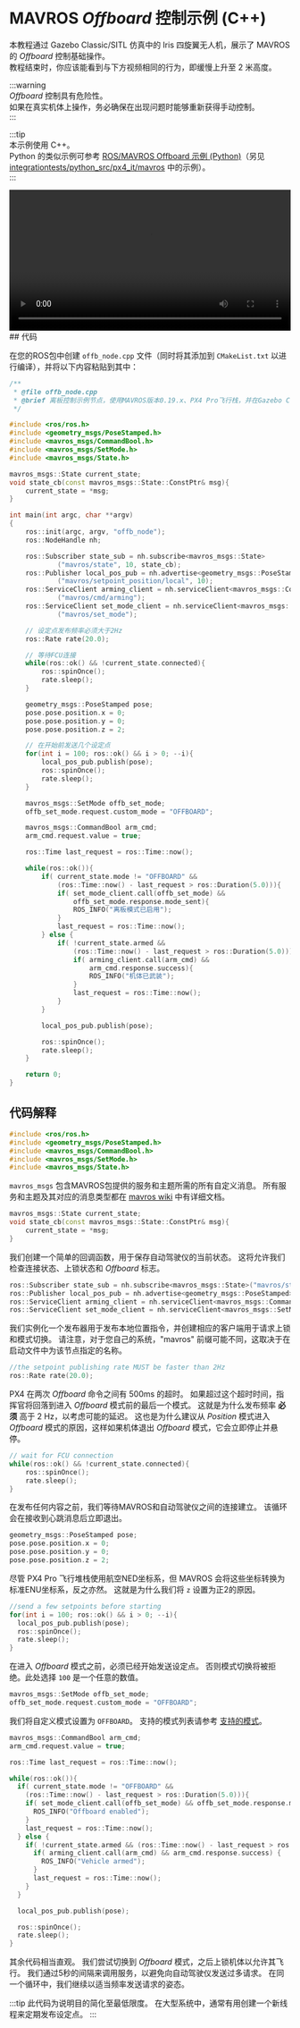 # MAVROS _Offboard_ 控制示例 (C++)

本教程通过 Gazebo Classic/SITL 仿真中的 Iris 四旋翼无人机，展示了 MAVROS 的 _Offboard_ 控制基础操作。  
教程结束时，你应该能看到与下方视频相同的行为，即缓慢上升至 2 米高度。

:::warning  
_Offboard_ 控制具有危险性。  
如果在真实机体上操作，务必确保在出现问题时能够重新获得手动控制。  
:::

:::tip  
本示例使用 C++。  
Python 的类似示例可参考 [ROS/MAVROS Offboard 示例 (Python)](../ros/mavros_offboard_python.md)（另见 [integrationtests/python_src/px4_it/mavros](https://github.com/PX4/PX4-Autopilot/tree/main/integrationtests/python_src/px4_it/mavros) 中的示例）。  
:::

<video width="100%" autoplay="true" controls="true">  
  <source src="../../assets/simulation/gazebo_classic/gazebo_offboard.webm" type="video/webm">  
</video>## 代码

在您的ROS包中创建 `offb_node.cpp` 文件（同时将其添加到 `CMakeList.txt` 以进行编译），并将以下内容粘贴到其中：

```cpp
/**
 * @file offb_node.cpp
 * @brief 离板控制示例节点，使用MAVROS版本0.19.x、PX4 Pro飞行栈，并在Gazebo Classic SITL中测试
 */

#include <ros/ros.h>
#include <geometry_msgs/PoseStamped.h>
#include <mavros_msgs/CommandBool.h>
#include <mavros_msgs/SetMode.h>
#include <mavros_msgs/State.h>

mavros_msgs::State current_state;
void state_cb(const mavros_msgs::State::ConstPtr& msg){
    current_state = *msg;
}

int main(int argc, char **argv)
{
    ros::init(argc, argv, "offb_node");
    ros::NodeHandle nh;

    ros::Subscriber state_sub = nh.subscribe<mavros_msgs::State>
            ("mavros/state", 10, state_cb);
    ros::Publisher local_pos_pub = nh.advertise<geometry_msgs::PoseStamped>
            ("mavros/setpoint_position/local", 10);
    ros::ServiceClient arming_client = nh.serviceClient<mavros_msgs::CommandBool>
            ("mavros/cmd/arming");
    ros::ServiceClient set_mode_client = nh.serviceClient<mavros_msgs::SetMode>
            ("mavros/set_mode");

    // 设定点发布频率必须大于2Hz
    ros::Rate rate(20.0);

    // 等待FCU连接
    while(ros::ok() && !current_state.connected){
        ros::spinOnce();
        rate.sleep();
    }

    geometry_msgs::PoseStamped pose;
    pose.pose.position.x = 0;
    pose.pose.position.y = 0;
    pose.pose.position.z = 2;

    // 在开始前发送几个设定点
    for(int i = 100; ros::ok() && i > 0; --i){
        local_pos_pub.publish(pose);
        ros::spinOnce();
        rate.sleep();
    }

    mavros_msgs::SetMode offb_set_mode;
    offb_set_mode.request.custom_mode = "OFFBOARD";

    mavros_msgs::CommandBool arm_cmd;
    arm_cmd.request.value = true;

    ros::Time last_request = ros::Time::now();

    while(ros::ok()){
        if( current_state.mode != "OFFBOARD" &&
            (ros::Time::now() - last_request > ros::Duration(5.0))){
            if( set_mode_client.call(offb_set_mode) &&
                offb_set_mode.response.mode_sent){
                ROS_INFO("离板模式已启用");
            }
            last_request = ros::Time::now();
        } else {
            if( !current_state.armed &&
                (ros::Time::now() - last_request > ros::Duration(5.0))){
                if( arming_client.call(arm_cmd) &&
                    arm_cmd.response.success){
                    ROS_INFO("机体已武装");
                }
                last_request = ros::Time::now();
            }
        }

        local_pos_pub.publish(pose);

        ros::spinOnce();
        rate.sleep();
    }

    return 0;
}
```

## 代码解释

```cpp
#include <ros/ros.h>
#include <geometry_msgs/PoseStamped.h>
#include <mavros_msgs/CommandBool.h>
#include <mavros_msgs/SetMode.h>
#include <mavros_msgs/State.h>
```

`mavros_msgs` 包含MAVROS包提供的服务和主题所需的所有自定义消息。
所有服务和主题及其对应的消息类型都在 [mavros wiki](http://wiki.ros.org/mavros) 中有详细文档。

```cpp
mavros_msgs::State current_state;
void state_cb(const mavros_msgs::State::ConstPtr& msg){
    current_state = *msg;
}
```

我们创建一个简单的回调函数，用于保存自动驾驶仪的当前状态。
这将允许我们检查连接状态、上锁状态和 _Offboard_ 标志。

```cpp
ros::Subscriber state_sub = nh.subscribe<mavros_msgs::State>("mavros/state", 10, state_cb);
ros::Publisher local_pos_pub = nh.advertise<geometry_msgs::PoseStamped>("mavros/setpoint_position/local", 10);
ros::ServiceClient arming_client = nh.serviceClient<mavros_msgs::CommandBool>("mavros/cmd/arming");
ros::ServiceClient set_mode_client = nh.serviceClient<mavros_msgs::SetMode>("mavros/set_mode");
```

我们实例化一个发布器用于发布本地位置指令，并创建相应的客户端用于请求上锁和模式切换。
请注意，对于您自己的系统，"mavros" 前缀可能不同，这取决于在启动文件中为该节点指定的名称。

```cpp
//the setpoint publishing rate MUST be faster than 2Hz
ros::Rate rate(20.0);
```

PX4 在两次 _Offboard_ 命令之间有 500ms 的超时。
如果超过这个超时时间，指挥官将回落到进入 _Offboard_ 模式前的最后一个模式。
这就是为什么发布频率 **必须** 高于 2 Hz，以考虑可能的延迟。
这也是为什么建议从 _Position_ 模式进入 _Offboard_ 模式的原因，这样如果机体退出 _Offboard_ 模式，它会立即停止并悬停。

```cpp
// wait for FCU connection
while(ros::ok() && !current_state.connected){
    ros::spinOnce();
    rate.sleep();
}
```

在发布任何内容之前，我们等待MAVROS和自动驾驶仪之间的连接建立。
该循环会在接收到心跳消息后立即退出。

```cpp
geometry_msgs::PoseStamped pose;
pose.pose.position.x = 0;
pose.pose.position.y = 0;
pose.pose.position.z = 2;
```

尽管 PX4 Pro 飞行堆栈使用航空NED坐标系，但 MAVROS 会将这些坐标转换为标准ENU坐标系，反之亦然。
这就是为什么我们将 `z` 设置为正2的原因。

```cpp
//send a few setpoints before starting
for(int i = 100; ros::ok() && i > 0; --i){
  local_pos_pub.publish(pose);
  ros::spinOnce();
  rate.sleep();
}
```

在进入 _Offboard_ 模式之前，必须已经开始发送设定点。
否则模式切换将被拒绝。此处选择 `100` 是一个任意的数值。

```cpp
mavros_msgs::SetMode offb_set_mode;
offb_set_mode.request.custom_mode = "OFFBOARD";
```

我们将自定义模式设置为 `OFFBOARD`。
支持的模式列表请参考 [支持的模式](http://wiki.ros.org/mavros/CustomModes#PX4_native_flight_stack)。

```cpp
mavros_msgs::CommandBool arm_cmd;
arm_cmd.request.value = true;

ros::Time last_request = ros::Time::now();

while(ros::ok()){
  if( current_state.mode != "OFFBOARD" &&
    (ros::Time::now() - last_request > ros::Duration(5.0))){
    if( set_mode_client.call(offb_set_mode) && offb_set_mode.response.mode_sent) {
      ROS_INFO("Offboard enabled");
    }
    last_request = ros::Time::now();
  } else {
    if( !current_state.armed && (ros::Time::now() - last_request > ros::Duration(5.0))) {
      if( arming_client.call(arm_cmd) && arm_cmd.response.success) {
        ROS_INFO("Vehicle armed");
      }
      last_request = ros::Time::now();
    }
  }

  local_pos_pub.publish(pose);

  ros::spinOnce();
  rate.sleep();
}
```

其余代码相当直观。
我们尝试切换到 _Offboard_ 模式，之后上锁机体以允许其飞行。
我们通过5秒的间隔来调用服务，以避免向自动驾驶仪发送过多请求。
在同一个循环中，我们继续以适当频率发送请求的姿态。

:::tip
此代码为说明目的简化至最低限度。
在大型系统中，通常有用创建一个新线程来定期发布设定点。
:::